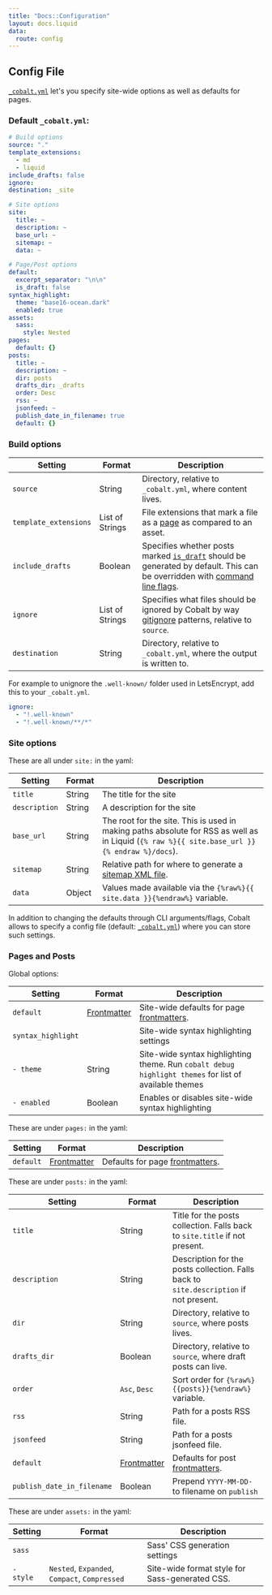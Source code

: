 ```yaml
---
title: "Docs::Configuration"
layout: docs.liquid
data:
  route: config
---
```

## Config File

[`_cobalt.yml`](/docs/directory) let's you specify site-wide options as well as defaults for pages.

### Default `_cobalt.yml`:

```yml
# Build options
source: "."
template_extensions:
  - md
  - liquid
include_drafts: false
ignore:
destination: _site

# Site options
site:
  title: ~
  description: ~
  base_url: ~
  sitemap: ~
  data: ~

# Page/Post options
default:
  excerpt_separator: "\n\n"
  is_draft: false
syntax_highlight:
  theme: "base16-ocean.dark"
  enabled: true
assets:
  sass:
    style: Nested
pages:
  default: {}
posts:
  title: ~
  description: ~
  dir: posts
  drafts_dir: _drafts
  order: Desc
  rss: ~
  jsonfeed: ~
  publish_date_in_filename: true
  default: {}
```

### Build options

Setting               | Format          | Description
----------------------|-----------------|------------
`source`              | String          | Directory, relative to `_cobalt.yml`, where content lives.
`template_extensions` | List of Strings | File extensions that mark a file as a [page](/docs/pages) as compared to an asset.
`include_drafts`      | Boolean         | Specifies whether posts marked [`is_draft`](/docs/pages) should be generated by default.  This can be overridden with [command line flags](/docs/usage).
`ignore`              | List of Strings | Specifies what files should be ignored by Cobalt by way [gitignore](https://git-scm.com/docs/gitignore) patterns, relative to `source`.
`destination`         | String          | Directory, relative to `_cobalt.yml`, where the output is written to.

For example to unignore the `.well-known/` folder used in LetsEncrypt, add this to your `_cobalt.yml`.

```yaml
ignore:
  - "!.well-known"
  - "!.well-known/**/*"
```

### Site options

These are all under `site:` in the yaml:

Setting       | Format | Description
--------------|--------|------------
`title`       | String | The title for the site
`description` | String | A description for the site
`base_url`    | String | The root for the site.  This is used in making paths absolute for RSS as well as in Liquid (`{% raw %}{{ site.base_url }}{% endraw %}/docs`).
`sitemap`     | String | Relative path for where to generate a [sitemap XML file](https://www.sitemaps.org).
`data`        | Object | Values made available via the `{%raw%}{{ site.data }}{%endraw%}` variable.

In addition to changing the defaults through CLI arguments/flags, Cobalt allows
to specify a config file (default: [`_cobalt.yml`](/docs/directory)) where you
can store such settings.

### Pages and Posts

Global options:

Setting            | Format      | Description
-------------------|-------------|------------
`default`          | [Frontmatter](/docs/front) | Site-wide defaults for page [frontmatters](/docs/front).
`syntax_highlight` |             | Site-wide syntax highlighting settings
`- theme`          | String      | Site-wide syntax highlighting theme.  Run `cobalt debug highlight themes` for list of available themes
`- enabled`        | Boolean     | Enables or disables site-wide syntax highlighting

These are under `pages:` in the yaml:

Setting            | Format      | Description
-------------------|-------------|------------
`default`          | [Frontmatter](/docs/front) | Defaults for page [frontmatters](/docs/front).

These are under `posts:` in the yaml:

Setting       | Format          | Description
--------------|-----------------|------------
`title`       | String        | Title for the posts collection.  Falls back to `site.title` if not present.
`description` | String        | Description for the posts collection.  Falls back to `site.description` if not present.
`dir`         | String        | Directory, relative to `source`, where posts lives.
`drafts_dir`  | Boolean       | Directory, relative to `source`, where draft posts can live.
`order`       | `Asc`, `Desc` | Sort order for `{%raw%}{{posts}}{%endraw%}` variable.
`rss`         | String        | Path for a posts RSS file.
`jsonfeed`    | String        | Path for a posts jsonfeed file.
`default`     | [Frontmatter](/docs/front) | Defaults for post [frontmatters](/docs/front).
`publish_date_in_filename`|Boolean| Prepend `YYYY-MM-DD-` to filename on `publish`

These are under `assets:` in the yaml:

Setting       | Format | Description
--------------|--------|------------
`sass`        |        | Sass' CSS generation settings
`- style`     | `Nested`, `Expanded`, `Compact`, `Compressed` | Site-wide format style for Sass-generated CSS.
